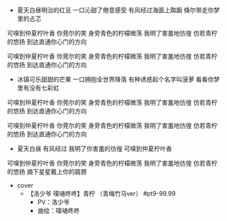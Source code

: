 - 夏天白昼明治的红豆
一口沁甜了倦意感受
有风经过海面上踟蹰
倏尔带走你梦里的忐忑
 
可嗅到仲夏柠叶香
你莞尔的笑
身旁青色的柠檬微荡
我明了害羞地彷徨
仿若青柠的悠扬
到达直通你心门的方向
 
可嗅到仲夏柠叶香
你莞尔的笑
身旁青色的柠檬微荡
我明了害羞地彷徨
仿若青柠的悠扬
到达直通你心门的方向
 
 

- 冰镇可乐甜甜的芒果
一口拥抱全世界降落
有种诱惑起个名字叫菠萝
看看你梦里有没有七彩虹
 
可嗅到仲夏柠叶香
你莞尔的笑
身旁青色的柠檬微荡
我明了害羞地彷徨
仿若青柠的悠扬
到达直通你心门的方向
 
可嗅到仲夏柠叶香
你莞尔的笑
身旁青色的柠檬微荡
我明了害羞地彷徨
仿若青柠的悠扬
到达直通你心门的方向

- 夏天白昼
有风经过
我明了你害羞的彷徨
可嗅到仲夏柠叶香
 
可嗅到仲夏柠叶香
你莞尔的笑
身旁青色的柠檬微荡
我明了害羞地彷徨
仿若青柠的悠扬
摘下星星戴上你的肩膀
- cover
    - 【洛少爷 噗嗵咚咚】青柠 （青梅竹马ver） #pt9-99.99
        - PV：洛少爷
        - 曲绘：噗嗵咚咚
